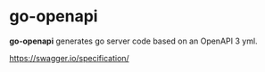 # go-openapi

**go-openapi** generates go server code based on an OpenAPI 3 yml.

https://swagger.io/specification/
